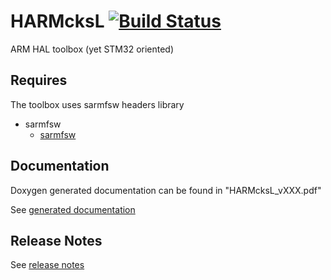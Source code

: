 # HARMcksL [![Build Status](https://travis-ci.org/SMFSW/HARMcksL.svg?branch=master)](https://travis-ci.org/SMFSW/HARMcksL)

ARM HAL toolbox (yet STM32 oriented)

## Requires

The toolbox uses sarmfsw headers library

- sarmfsw
  - [sarmfsw](https://github.com/SMFSW/sarmfsw)

## Documentation

Doxygen generated documentation can be found in "HARMcksL_vXXX.pdf"

See [generated documentation](https://smfsw.github.io/HARMcksL/)

## Release Notes

See [release notes](ReleaseNotes.md)
